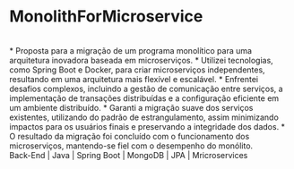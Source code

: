 # MonolithForMicroservice
<br/>
* Proposta para a migração de um programa monolítico para uma arquitetura inovadora baseada em microserviços.
* Utilizei tecnologias, como Spring Boot e Docker, para criar microserviços independentes, resultando em uma arquitetura mais flexível e escalável.
* Enfrentei desafios complexos, incluindo a gestão de comunicação entre serviços, a implementação de transações distribuídas e a configuração eficiente em um ambiente distribuído.
* Garanti a migração suave dos serviços existentes, utilizando do padrão de estrangulamento, assim minimizando impactos para os usuários finais e preservando a integridade dos dados.
* O resultado da migração foi concluído com o funcionamento dos microserviços, mantendo-se fiel com o desempenho do monólito.
<br/>
Back-End  |  Java  |  Spring Boot  |  MongoDB  |  JPA  |  Mricroservices
